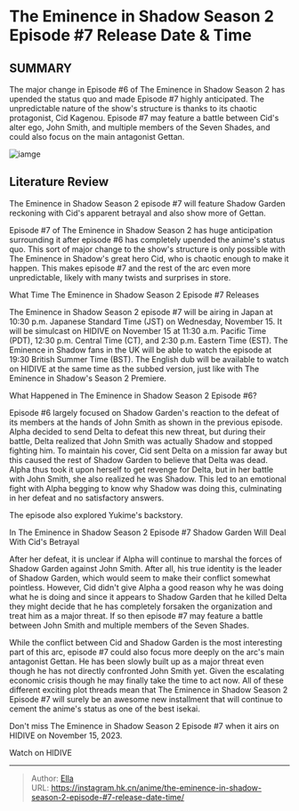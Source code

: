 # The Eminence in Shadow Season 2 Episode #7 Release Date &amp; Time


## SUMMARY 






  The major change in Episode #6 of The Eminence in Shadow Season 2 has upended the status quo and made Episode #7 highly anticipated.   The unpredictable nature of the show&#39;s structure is thanks to its chaotic protagonist, Cid Kagenou.   Episode #7 may feature a battle between Cid&#39;s alter ego, John Smith, and multiple members of the Seven Shades, and could also focus on the main antagonist Gettan.  

![iamge](https://static1.srcdn.com/wordpress/wp-content/uploads/2023/11/cid-kagenou-as-shadow-in-the-eminence-in-shadow-season-2.jpg)

## Literature Review

The Eminence in Shadow Season 2 episode #7 will feature Shadow Garden reckoning with Cid&#39;s apparent betrayal and also show more of Gettan.




Episode #7 of The Eminence in Shadow Season 2 has huge anticipation surrounding it after episode #6 has completely upended the anime&#39;s status quo. This sort of major change to the show&#39;s structure is only possible with The Eminence in Shadow&#39;s great hero Cid, who is chaotic enough to make it happen. This makes episode #7 and the rest of the arc even more unpredictable, likely with many twists and surprises in store.





 What Time The Eminence in Shadow Season 2 Episode #7 Releases 
          

The Eminence in Shadow Season 2 episode #7 will be airing in Japan at 10:30 p.m. Japanese Standard Time (JST) on Wednesday, November 15. It will be simulcast on HIDIVE on November 15 at 11:30 a.m. Pacific Time (PDT), 12:30 p.m. Central Time (CT), and 2:30 p.m. Eastern Time (EST). The Eminence in Shadow fans in the UK will be able to watch the episode at 19:30 British Summer Time (BST). The English dub will be available to watch on HIDIVE at the same time as the subbed version, just like with The Eminence in Shadow&#39;s Season 2 Premiere.



 What Happened in The Eminence in Shadow Season 2 Episode #6? 
          




Episode #6 largely focused on Shadow Garden&#39;s reaction to the defeat of its members at the hands of John Smith as shown in the previous episode. Alpha decided to send Delta to defeat this new threat, but during their battle, Delta realized that John Smith was actually Shadow and stopped fighting him. To maintain his cover, Cid sent Delta on a mission far away but this caused the rest of Shadow Garden to believe that Delta was dead. Alpha thus took it upon herself to get revenge for Delta, but in her battle with John Smith, she also realized he was Shadow. This led to an emotional fight with Alpha begging to know why Shadow was doing this, culminating in her defeat and no satisfactory answers.



The episode also explored Yukime&#39;s backstory.






 In The Eminence in Shadow Season 2 Episode #7 Shadow Garden Will Deal With Cid&#39;s Betrayal 
          




After her defeat, it is unclear if Alpha will continue to marshal the forces of Shadow Garden against John Smith. After all, his true identity is the leader of Shadow Garden, which would seem to make their conflict somewhat pointless. However, Cid didn&#39;t give Alpha a good reason why he was doing what he is doing and since it appears to Shadow Garden that he killed Delta they might decide that he has completely forsaken the organization and treat him as a major threat. If so then episode #7 may feature a battle between John Smith and multiple members of the Seven Shades.

While the conflict between Cid and Shadow Garden is the most interesting part of this arc, episode #7 could also focus more deeply on the arc&#39;s main antagonist Gettan. He has been slowly built up as a major threat even though he has not directly confronted John Smith yet. Given the escalating economic crisis though he may finally take the time to act now. All of these different exciting plot threads mean that The Eminence in Shadow Season 2 Episode #7 will surely be an awesome new installment that will continue to cement the anime&#39;s status as one of the best isekai.




Don&#39;t miss The Eminence in Shadow Season 2 Episode #7 when it airs on HIDIVE on November 15, 2023.

Watch on HIDIVE



---

> Author: [Ella](https://instagram.hk.cn/)  
> URL: https://instagram.hk.cn/anime/the-eminence-in-shadow-season-2-episode-#7-release-date-time/  

